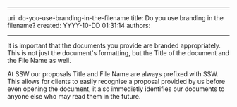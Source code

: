 

---
uri: do-you-use-branding-in-the-filename
title: Do you use branding in the filename?
created: YYYY-10-DD 01:31:14
authors:

---




<span class='intro'> <p>​It is important that the documents you provide are branded appropriately. This is not just the document's formatting, but the Title of the document and the File Name as well.​<br></p> </span>

<p>​At SSW our proposals Title and File Name are always prefixed with SSW. This allows for clients to easily recognise a proposal provided by us before even opening the document, it also immedietly identifies our documents to anyone else who may read them in the future.<br></p>


